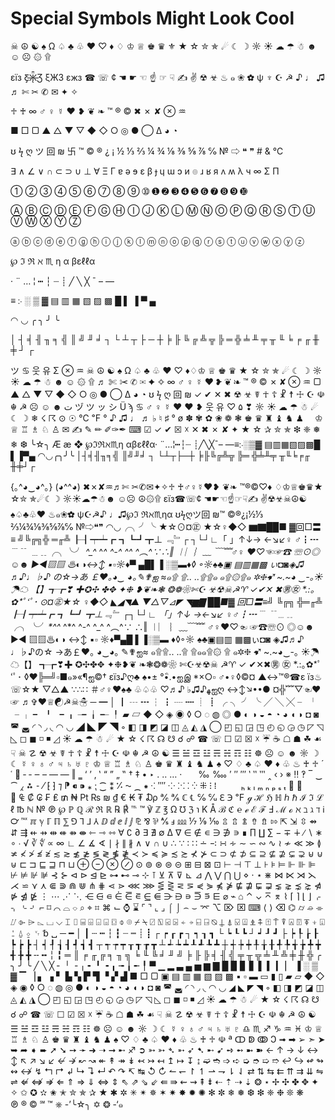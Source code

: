 # Special Symbols Might Look Cool


☠ ☮ ☯ ♠ Ω ♤ ♣ ♧ ♥ ♡ ♦ ♢ ♔ ♕ ♚ ♛ ⚜ ★ ☆ ✮ ✯ ☄ ☾ ☽ ☼ ☀ ☁ ☂ ☃ ☻ ☺ ☹ ۞ ۩

εїз Ƹ̵̡Ӝ̵̨̄Ʒ ξЖЗ εжз ☎ ☏ ¢ ☚ ☛ ☜ ☝ ☞ ☟ ✍ ✌ ☢ ☣ ♨ ๑ ❀ ✿ ψ ♆ ☪ ☭ ♪ ♩ ♫ ♬ ✄ ✂ ✆ ✉ ✦ ✧

♱ ♰ ∞ ♂ ♀ ☿ ❤ ❥ ❦ ❧ ™ ® © ✖ ✗ ✘ ⊗ ♒

■ □ ▢ ▲ △ ▼ ▽ ◆ ◇ ○ ◎ ● ◯ Δ ◕ ◔

ʊ ϟ ღ ツ 回 ₪ 卐 ™ © ® ¿ ¡ ½ ⅓ ⅔ ¼ ¾ ⅛ ⅜ ⅝ ⅞ ℅ № ⇨ ❝ ❞ # & ℃

∃ ∧ ∠ ∨ ∩ ⊂ ⊃ ∪ ⊥ ∀ Ξ Γ ɐ ə ɘ ε β ɟ ɥ ɯ ɔ и ๏ ɹ ʁ я ʌ ʍ λ ч ∞ Σ Π

➀ ➁ ➂ ➃ ➄ ➅ ➆ ➇ ➈ ➉ ➊ ➋ ➌ ➍ ➎ ➏ ➐ ➑ ➒ ➓

Ⓐ Ⓑ Ⓒ Ⓓ Ⓔ Ⓕ Ⓖ Ⓗ Ⓘ Ⓙ Ⓚ Ⓛ Ⓜ Ⓝ Ⓞ Ⓟ Ⓠ Ⓡ Ⓢ Ⓣ Ⓤ Ⓥ Ⓦ Ⓧ Ⓨ Ⓩ

ⓐ ⓑ ⓒ ⓓ ⓔ ⓕ ⓖ ⓗ ⓘ ⓙ ⓚ ⓛ ⓜ ⓝ ⓞ ⓟ ⓠ ⓡ ⓢ ⓣ ⓤ ⓥ ⓦ ⓧ ⓨ ⓩ

℘ ℑ ℜ ℵ ♏ η α βεℓℓα

· ¨ … ¦ ┅ ┆ ┈ ┊ ╱ ╲ ╳ ¯ – —

≡ ჻ ░ ▒ ▓ ▤ ▥ ▦ ▧ ▨ ▩ █ ▌ ▐ ▀ ▄

◠ ◡ ╭ ╮ ╯ ╰

│ ┤ ╡ ╢ ╖ ╕ ╣ ║ ╝ ╜ ╛ ┐ └ ┴ ┬ ├ ─ ┼ ╞ ╟ ╚ ╔ ╩ ╦ ╠ ═ ╬ ╧ ╨ ╤ ╥ ╙ ╘ ╒ ╓ ╫ ╪ ┘ ┌

ツ ♋ 웃 유 Σ ⊗ ♒ ☠ ☮ ☯ ♠ Ω ♤ ♣ ♧ ♥ ♡ ♦♢♔ ♕ ♚ ♛ ★ ☆ ✮ ✯ ☄ ☾ ☽ ☼ ☀ ☁ ☂ ☃ ☻ ☺ ۞ ۩ ♬ ✄ ✂ ✆ ✉ ✦ ✧ ∞ ♂ ♀ ☿ ❤ ❥ ❦ ❧ ™ ® © ✗ ✘ ⊗ ♒ ▢ ▲ △ ▼ ▽ ◆ ◇ ○ ◎ ● ◯ Δ ◕ ◔ ʊ ϟ ღ 回 ₪ ✓ ✔ ✕ ✖ ☢ ☣ ☤ ☥ ☦ ☧ ☨ ☩ ☪ ☫ ☬ ☭ ☹ ☺ ☻ ت ヅ ツ ッ シ Ü ϡ ♋ ♂ ♀ ☿ ♥ ❤ ❥ 웃 유 ♡ ۵ ❣ ☼ ☀ ☁ ☂ ☃ ☄ ☾ ☽ ❄ ☇ ☈ ⊙ ☉ ℃ ℉ ° ♪ ♫ ♩ ♬ ♭ ♮ ♯ ° ø ✽ ✾ ✿ ❀ ❁ ❃ ♚ ♛ ♜ ♝ ♞ ♟  ♔ ♕ ♖ ♗ ♘ ♙ ✉ ✍ ✎ ✏ ✐✑✒ ⌨ ☑ ✓ ✔  ☒ ☓ ✕ ✖ ✗ ✘ ✦ ★ ☆ ✰ ✮ ✯ ❇ ❈ ❅ ❄ ❆ ╰☆╮ Æ æ ❖ ℘ℑℜℵ♏η αβεℓℓα· ¨…¦┅┆┈  ┊╱╲╳¯– —≡჻░▒▓ ▤▥▦▧▨▩█ ▌▐▀▄ ◠◡╭╮╯╰ │┤╡╢╖╕╣ ║╝╜╛ ┐ └┴┬├─┼ ╞╟╚╔╩╦ ╠═ ╬╧╨╤ ╥╙╘╒╓ ╫╪┘┌

{｡^◕‿◕^｡} (◕^^◕) ✖✗✘♒♬✄ ✂✆✉✦✧♱ ♰♂♀☿❤❥ ❦❧ 
™®©♡♦ ♢♔♕♚♛★ ☆✮ ✯☄☾☽ ☼☀☁☂☃☻ ☺☹ ☮۞۩ εїз☎☏¢ ☚☛☜☝☞☟✍ ✌☢☣☠☮☯ ♠♤♣♧♥ ♨๑❀✿ ψ☪☭♪ ♩♫℘ℑ ℜℵ♏ηα ʊϟღツ回 ₪™ ©®¿¡½⅓ ⅔¼¾⅛⅜⅝⅞℅ 
№⇨❝❞ ◠◡╭╮╯╰ ★☆⊙¤㊣ ★☆♀◆◇ ▆▇██■ ▓回□〓≡ 
╝╚╔╗╬ ═╓╩ ┠┨┯┷┏ ┓┗┛┳⊥ ﹃﹄┌ ┐└┘∟「 」↑↓→ ←↘↙♀ ♂┇┅﹉﹊ ﹍﹎╭╮╰╯ *^_^* ^*^ ^-^ ^_^ ^︵^∵∴‖ ︱︳︴﹏ ﹋﹌♂♀ ♥♡☜☞☎ ☏⊙◎☺☻ ►◄▧▨ ♨◐◑↔↕ ▪▫☼♦▀ ▄█▌▐ ░▒▬♦◊ ◦☼♠♣▣ ▤▥▦▩ ぃ◘◙◈♫ ♬♪♩♭♪ の☆→あ ￡❤｡◕‿ ◕｡✎✟ஐ ≈๑۩ ۩.. ..۩۩๑ ๑۩۞۩๑ ✲❈➹ ~.~◕ ‿-｡☀☂☁ 【】┱┲❣ ✚✪✣ ✤✥ ✦❉ ❥❦❧❃ ❂❁❀✄☪ ☣☢☠☭♈ ✓✔✕ ✖㊚㊛ *.:｡ ✿*ﾟ‘ﾟ･ ⊙¤㊣★☆ 
♀◆◇ ◣◢◥▲ ▼△▽⊿◤ ◥▆▇ ██■▓ 回□〓≡╝ ╚╔╗ ╬═╓╩ ┠┨┯┷┏ ┓┗┛ ┳⊥﹃﹄ ┌┐└┘∟ 「」↑↓ →←↘↙ ♀♂┇┅﹉ ﹊﹍﹎ ╭╮╰╯ *^_^* ^*^ ^-^ ^_^ ^︵^∵ ∴‖ ︱︳ ︴﹏﹋﹌ ♂♀♥♡☜ ☞☎☏⊙ ◎☺☻►◄ ▧▨♨◐◑ ↔↕ ▪▫ ☼♦▀▄█ ▌▐░▒▬ ♦◊◦☼ ♠♣▣▤▥ ▦▩ぃ◘◙ ◈♫♬♪ ♩♭♪の☆ →あ￡❤｡ ◕‿◕｡ ✎✟ஐ≈ ๑۩۩.. ..۩ ۩๑๑۩۞ ۩
๑✲❈ ➹ ~.~◕‿-｡ ☀☂☁【】 ┱┲❣✚ ✪✣✤✥ ✦❉❥❦ ❧❃❂❁❀ ✄☪☣☢☠ ☭♈ ✓  ✔✕✖㊚ ㊛ *.:｡✿*ﾟ ‘ﾟ･ ◊♥╠═╝▫■๑»«¶ஐ©† εïз♪ღ♣ ♠•± °•ิ.•ஐஇ *×○▫ 
♂•♀◊©¤ ▲↔™®☎ε їз♨ ☏☆★ ▽△▲ ∵∴∷ ＃♂♀♥♠♣ 
♧♤♧ ♡♬♪ ♭♫♪ﻬஐღ ↔↕↘••● ¤╬﹌▽☜♥☞ ♬✞♥♕☯☭☠☃ ─ ━ │ ┃ ┄ ┅ ┆ ┇ ┈ ┉ ┊ ┋ ╭ ╮ ╯ ╰ ╱ ╲ ╳ ╴ ╵ ╶ ╷ ╸ ╹ ╺ ╻ ╼ ╽ ╾ ╿ ▰ ▱ ◆ ◇ ◈ ◉ ◊ ○ ◌ ◍ ◎ ● ◐ ◑ ◒ ◓ ◔ ◕ ◖ ◗ ◘ ◙ ◚ ◛ ◜ ◝ ◞ ◟ ◠ ◡ ◢ ◣ ◤ ◥ ◦ ◧ ◨ ◩ ◪ ◫ ◬ ◭ ◮ ◯ ◰ ◱ ◲ ◳ ◴ ◵ ◶ ◷ ◸ ◹ ◺ ◻ ◼ ◽ ◾ ◿ ☀ ☁ ☂ ☃ ☄ ★ ☆ ☇ ☈ ☊ ☋ ☌ ☍ ☎ ☏ ☐ ☑ ☒ ☓ ☔ ☕ ☖ ☗ ☘ ☙ ☟ ☠ ☡ ☢ ☣ ☤ ☥ ☦ ☧ ☨ ☩ ☪ ☫ ☬ ☭ ☮ ☯ ☰ ☱ ☲ ☳ ☴ ☵ ☶ ☷ ☸ ☹ ☺ ☻ ☼ ☽ ☾ ☿ ♀ ♁ ♂ ♃ ♄ ♅ ♇ ♔ ♕ ♖ ♗ ♘ ♙ ♚ ♛ ♜ ♝ ♞ ♟ ♠ ♡ ♢ ♣ 
♤ ♥ ♦ ♧ ♨ ♰ ♱ ´ ῾ ῿‏ ‐ ‑ ‒ – — ― ‖ ‗ ‘ ’ ‚ ‛ “ ” „ ‟ † ‡ • ‣ 
․ ‥ … ‧            ‰ ‱ ′ ″ ‴ ‵ ‶ ‷ ‸ ‹ › ※ ‼ ‽ ‾ ‿ ⁀ ⁁ ⁂ ⁃ ⁄ ⁅ ⁆ ⁊ ⁋ ⁌ ⁍ ⁎ ⁏ ⁐ ⁑ ⁒ ⁓ ⁔ ⁕ ⁖ ⁗ ⁘ ⁙ ⁚ ⁛ ⁜ ⁝ ⁞   ⁠ ⁡ ⁢ ⁣ ⁤ ⁥ ⁦ ⁧ ⁨ ⁩ ⁪ ⁫ ⁬ ⁭ ⁮ ⁯ ₕ ₖ ₗ ₘ ₙ ₚ ₛ ₜ ₝ ₞ ₟ ₠ ₡ ₢ ₣ ₤ ₥ ₦ ₧ ₨ ₪ ₫ € ₭ ₮ ₯ ℀ ℁ ℂ ℄ ℅ ℆ ℇ ℈ ℉ ℊ ℋ ℌ ℍ ℎ ℏ ℐ ℑ ℒ ℓ ℔ ℕ 
№ ℗ ℘ ℙ ℚ ℛ ℜ ℝ ℞ ℟ ℡ ™ ℣ ℤ ℥ Ω ℧ ℨ ℩ K Å ℬ ℭ ℮ ℯ ℰ ℱ Ⅎ ℳ ℴ ℵ ℶ ℷ ℸ ℹ ℺ ℻ ℼ ℽ ℾ ℿ ⅀ ⅁ ⅂ ⅃ ⅄ ⅅ ⅆ ⅇ ⅈ ⅉ ⅊ ⅋ ⅌ ⅍ ⅎ ⅏ ⅐ ⅑ ⅒ ⇫ ⇬ ⇭ ⇮ ⇯ ⇰ ⇱ ⇲ ⇳ ⇴ ⇵ ⇶ ⇷ ⇸ ⇹ ⇺ ⇻ ⇼ ⇽ ⇾ ⇿ ∀ ∁ ∂ ∃ ∄ ∅ ∆ ∇ ∈ ∉ ∊ ∋ ∌ ∍ ∎ ∏ ∐ ∑ − ∓ ∔ 
∕ ∖ ∗ ∘ ∙ √ ∛ ∜ ∝ ∞ ∟ ∠ ∡ ∢ ∣ ∤ ∥ ∦ ∧ ∨ ∩ ∪ ∴ ∵ ∶ ∷ ∸ ∹ ∺ ∻ ∼ ∽ ∾ ∿ ≀ ≁ ≪ ≫ ≬ ≭ ≮ ≯ ≰ ≱ ≲ ≳ ≴ ≵ ≶ ≷ ≸ ≹ ≺ ≻ ≼ ≽ ≾ ≿ ⊀ ⊁ ⊂ ⊃ ⊄ ⊅ ⊆ ⊇ ⊈ ⊉ ⊊ ⊋ ⊌ ⊍ ⊎ ⊏ ⊐ ⊑ ⊒ ⊓ ⊔ ⊕ ⊖ ⊗ ⊘ ⊙ ⊚ ⊛ ⊜ ⊝ ⊞ ⊟ ⊠ ⊡ ⊢ ⊣ ⊤ ⊥ ⊦ ⊧ ⊨ ⊩ ⊪ ⊫ ⊬ ⊭ ⊮ ⊯ ⊰ ⊱ ⊲ ⊳ ⊴ ⊵ ⊶ ⊷ ⊸ ⊹ ⊺ ⊻ ⊼ ⊽ ⊾ ⊿ ⋀ ⋁ ⋂ ⋃ ⋄ ⋅ ⋆ ⋇ ⋈ ⋉ ⋊ ⋋ ⋌ ⋍ ⋎ ⋏ ⋐ ⋑ ⋒ ⋓ ⋔ ⋕ ⋖ ⋗ ⋘ ⋙ ⋚ ⋛ ⋜ ⋝ ⋞ ⋟ ⋠ ⋡ ⋢ ⋣ ⋤ ⋥ ⋦ ⋧ ⋨ ⋩ ⋪ ⋫ ⋬ ⋭ ⋮ ⋯ ⋰ ⋱ ⋲ ⋳ ⋴ ⋵ ⋶ ⋷ ⋸ ⋹ ⋺ ⋻ ⋼ ⋽ ⋾ ⋿ ⌀ ⌁ ⌂ ⌃ ⌄ ⌅ ⌆ ⌇ ⌈ ⌉ ⌊ ⌋ ⌌ ⌍ ⌎ ⌏ ⌐ ⌑ ⌒ ⌓ ⌔ ⌕ ⌖ ⌗ ⌘ ⌙ ⌚ ⌛ ⌜ ⌝ ⌞ ⌟ ⌠ ⌡ ⌢ ⌣ ⌤ ⌥ ⌦ ⌧ ⌨ ⟨ ⟩ ⌫ ⌬ ⌭ ⌮ ⌯ ⌰ ⌱ ⌲ ⌳ ⌴ ⌵ ⌶ ⌷ ⌸ ⌹ ⌺ ⌻ ⌼ ⌽ ⌾ ⌿ ⍀ ⍁ ⍂ ⍃ ⍄ ⍅ ⍆ ⍇ ⍈ ⍉ ⍊ ⍋ ⍌ ⍍ ⍎ ⍏ ⍐ ⍑ ⍒ ⍓ ⍔ ⍕ ⍖ ⍗ 
⍘ ⍙ ⍚ ␋ ␢ ␣ ─ ━ │ ┃ ┄ ┅ ┆ ┇ ┈ ┉ ┊ ┋ ┌ ┍ ┎ ┏ ┐ ┑ ┒ ┓ └ ┕ ┖ ┗ ┘ ┙ ┚ ┛ ├ ┝ ┞ ┟ ┠ ┡ ┢ ┣ ┤ ┥ ┦ ┧ ┨ ┩ ┪ ┫ ┬ ┭ ┮ ┯ ┰ ┱ ┲ ┳ ┴ ┵ ┶ ┷ ┸ ┹ ┺ ┻ ┼ ┽ ┾ ┿ ╀ ╁ ╂ ╃ ╄ 
╅ ╆ ╇ ╈ ╉ ╊ ╋ ╌ ╍ ╎ ╏ ═ ║ ╒ ╓ ╔ ╕ ╖ ╗ ╘ ╙ ╚ ╛ ╜ ╝ ╞ ╟ ╠ ╡ ╢ ╣ ╤ ╥ ╦ ╧ ╨ ╩ ╪ ╫ 
╬ ╭ ╮ ╯ ╰ ╱ ╲ ╳ ╴ ╵ ╶ ╷ ╸ ╹ ╺ ╻ ╼ ╽ ╾ ╿ ▀ ▁ ▂ ▃ ▄ ▅ ▆ ▇ █ ▉ ▊ ▋ ▌ ▍ ▎ ▏ ▐ ░ ▒ ▓ ▔ ▕ ▖ ▗ ▘ ▙ ▚ ▛ ▜ ▝ ▞ ▟ ■ □ ▢ ▣ ▤ ▥ ▦ ▧ ▨ ▩ ▪ ▫ ▬ ▭ ▮ ▯ ▰ ▱ ◆ ◇ ◈ ◉ ◊ ○ ◌ ◍ ◎ ● ◐ ◑ ◒ ◓ ◔ ◕ ◖ ◗ ◘ ◙ ◚ ◛ ◜ ◝ ◞ ◟ ◠ ◡ ◢ ◣ ◤ ◥ ◦ ◧ ◨ ◩ ◪ ◫ ◬ ◭ ◮ ◯ ◰ ◱ ◲ ◳ ◴ ◵ ◶ ◷ ◸ ◹ ◺ ◻ ◼ ◽ ◾ ◿ ☀ ☁ ☂ ☃ ☄ ★ ☆ ☇ ☈ ☊ ☋ ☌ ☍ ☎ ☏ ☐ ☑ ☒ ☓ ☔ ☕ ☖ ☗ ☘ ☙ ☟ ☠ ☡ ☢ ☣ ☤ ☥ ☦ ☧ ☨ ☩ ☪ ☫ ☬ ☭ ☮ ☯ ☰ ☱ ☲ ☳ ☴ ☵ ☶ ☷ ☸ ☹ ☺ ☻ ☼ ☽ ☾ ☿ ♀ ♁ ♂ ♃ ♄ ♅ ♇ ♎ ♏ ♐ ♑ ♒ ♓ ♔ ♕ ♖ ♗ ♘ ♙ ♚ ♛ ♜ ♝ ♞ ♟ ♠ ♡ ♢ ♣ ♤ ♥ ♦ ♧ ♨ ♰ ♱ ☫ ª ↀ ↁ ↂ Ↄ ➟ ➡ ➢ ➣ ➤ ➥ ➦ ➧ ➨ ➚ ➘ ➙ ➛ ➜ ➝ ➞ ➸ ♐ ➲ ➳ ➳ ➴ ➵ ➶ ➷ ➸ ➹ ➺ ➻ ➼ ➽ ← ↑ → ↓ ↔ ↕ ↖ ↗ ↘ ↙ ↚ ↛ ↜ ↝ ↞ ↟ ↠ ↡ ↢ ↣ ↤ ↥ ↦ ↧ ↨ ➫ ➬ ➩ ➪ ➭ ➮ ➯ ➱ ↩ ↪ ↫ ↬ ↭ ↮ ↯ ↰ ↱ ↲ ↳ ↴ ↵ ↶ ↷ ↸ ↹ ↺ ↻ ↼ ↽ ↾ ↿ ⇀ ⇁ ⇂ ⇃ ⇄ ⇅ ⇆ ⇇ ⇈ ⇉ ⇊ ⇋ ⇌ ⇍ ⇎ ⇏ ⇐ ⇑ ⇒ ⇓ ⇔ ⇕ ⇖ ⇗ ⇘ ⇙ ⇚ ⇛ ⇜ ⇝ ⇞ ⇟ ⇠ ⇡ ⇢ ⇣  ❂ ⋆ ✢ ✣ ✤ ✥ ✦ ✧ ✩ ✪ ✫ ✬ ✭ ✮ ✯ ✰ ★ ✱ ✲ ✳ ✴ ✵ ✶ ✷ ✸ ✹ ✺ ✻ ✼ ❄ ❅ ❆ ❇ ❈ ❉ ❊ ❋ ╰☆╮ ✡ ❂ -‘๑’- ⎈ ™ ℠ © ® ℗
　

